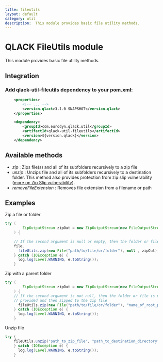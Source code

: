 ```yaml
---
title: fileutils
layout: default
category: util
description:  This module provides basic file utility methods.
---
```


# QLACK FileUtils module

This module provides basic file utility methods.

## Integration

### Add qlack-util-fileutils dependency to your pom.xml:

```xml
    <properties>
        <!-- ... -->
        <version.qlack>3.1.0-SNAPSHOT</version.qlack>
    </properties>

    <dependency>
        <groupId>com.eurodyn.qlack.util</groupId>
        <artifactId>qlack-util-fileutils</artifactId>
        <version>${version.qlack}</version>
    </dependency>
```

## Available methods

* *zip* : Zips file(s) and all of its subfolders recursively to a zip file
* *unzip* : Unzips file and all of its subfolders recursively to a destination folder. This method also provides 
protection from zip slip vulnerability ([more on Zip Slip vulnerability](https://snyk.io/research/zip-slip-vulnerability)).
* *removeFileExtension* : Removes file extension from a filename or path

## Examples

Zip a file or folder

```java
try (
        ZipOutputStream zipOut = new ZipOutputStream(new FileOutputStream("path/to/zip/file"))
    ) {
    
    // If the second argument is null or empty, then the folder or file is zipped as is (at the root level) to the zip 
    file.
      fileUtils.zip(new File("path/to/file/or/folder"), null , zipOut);
    } catch (IOException e) {
      log.log(Level.WARNING, e.toString());
    }
```

Zip with a parent folder

```java
try (
        ZipOutputStream zipOut = new ZipOutputStream(new FileOutputStream("path/to/zip/file"))
    ) {
    // If the second argument is not null, then the folder or file is moved to a parent folder with the name 
    // provided and then zipped to the zip file
      fileUtils.zip(new File("path/to/file/or/folder"), "name_of_root_parent_directory" , zipOut);
    } catch (IOException e) {
      log.log(Level.WARNING, e.toString());
    }
```

Unzip file

```java
try {
    fileUtils.unzip("path_to_zip_file", "path_to_destination_directory");
    } catch (IOException e) {
      log.log(Level.WARNING, e.toString());
    }
```



